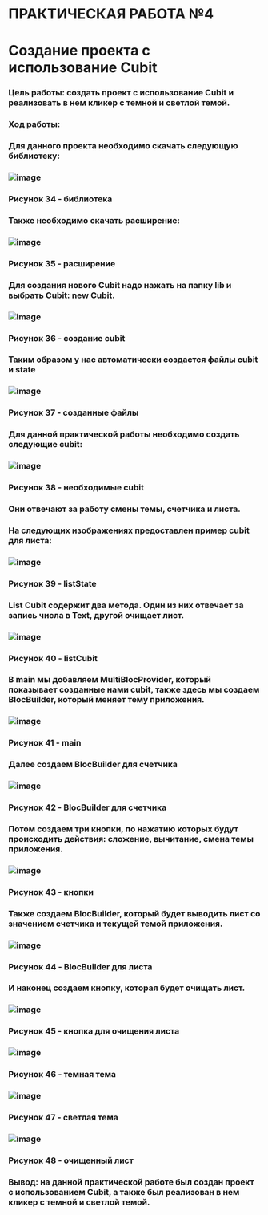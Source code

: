 # ПРАКТИЧЕСКАЯ РАБОТА №4
# Создание проекта с использование Cubit
### Цель работы: создать проект с использование Cubit и реализовать в нем кликер с темной и светлой темой.
### Ход работы:
### Для данного проекта необходимо скачать следующую библиотеку:
###  ![image](https://user-images.githubusercontent.com/80402777/205403676-a932da9a-d2cd-4988-8b3c-e2ff514cca4e.png)
### Рисунок 34 - библиотека
### Также необходимо скачать расширение:
###  ![image](https://user-images.githubusercontent.com/80402777/205403698-a550bf8f-912d-4b02-b1c1-5ccd1c035052.png)
### Рисунок 35 - расширение
### Для создания нового Cubit надо нажать на папку lib и выбрать Cubit: new Cubit.
###  ![image](https://user-images.githubusercontent.com/80402777/205403708-2400da84-7b0e-46d1-bc94-ed1564de59ad.png)
### Рисунок 36 - создание cubit
### Таким образом у нас автоматически создастся файлы cubit и state
###  ![image](https://user-images.githubusercontent.com/80402777/205403722-fc6bf70b-d863-47ff-98ba-f107fe867135.png)
### Рисунок 37 - созданные файлы
### Для данной практической работы необходимо создать следующие cubit:
###  ![image](https://user-images.githubusercontent.com/80402777/205403730-865f8af3-d7b7-4f05-b352-2591e25e9c77.png)
### Рисунок 38 - необходимые cubit
### Они отвечают за работу смены темы, счетчика и листа.
### На следующих изображениях предоставлен пример cubit для листа:
###  ![image](https://user-images.githubusercontent.com/80402777/205403742-21128a4b-06f8-4cad-8ab3-efde4f0bb708.png)
### Рисунок 39 - listState
### List Cubit содержит два метода. Один из них отвечает за запись числа в Text, другой очищает лист. 
###  ![image](https://user-images.githubusercontent.com/80402777/205403758-1413ade0-11d2-4942-9563-a3663251f582.png)
### Рисунок 40 - listCubit
### В main мы добавляем MultiBlocProvider, который показывает созданные нами cubit, также здесь мы создаем BlocBuilder, который меняет тему приложения.
###  ![image](https://user-images.githubusercontent.com/80402777/205403799-0b94dc9b-bea3-461c-9953-2a98aa46a4d0.png)
### Рисунок 41 - main
### Далее создаем BlocBuilder для счетчика
###  ![image](https://user-images.githubusercontent.com/80402777/205403809-b73d7e43-0648-47c0-800e-f92911ac0255.png)
### Рисунок 42 - BlocBuilder для счетчика
### Потом создаем три кнопки, по нажатию которых будут происходить действия: сложение, вычитание, смена темы приложения.
###  ![image](https://user-images.githubusercontent.com/80402777/205403842-84988f59-811d-4598-87e1-0a369afef0dd.png)
### Рисунок 43 - кнопки
### Также создаем BlocBuilder, который будет выводить лист со значением счетчика и текущей темой приложения.
###  ![image](https://user-images.githubusercontent.com/80402777/205403852-aa241a86-8bc2-4ae7-803c-7cd8461c836f.png)
### Рисунок 44 - BlocBuilder для листа
### И наконец создаем кнопку, которая будет очищать лист.
###  ![image](https://user-images.githubusercontent.com/80402777/205403856-35a303fe-ca8c-40ff-b882-7cd8c7991bc0.png)
### Рисунок 45 - кнопка для очищения листа
###  ![image](https://user-images.githubusercontent.com/80402777/205403864-59164219-f1c7-4b50-9c73-ff96bca89a01.png)
### Рисунок 46 - темная тема
###  ![image](https://user-images.githubusercontent.com/80402777/205403872-6b2c3fda-d07b-4655-8b74-8cdfca76053a.png)
### Рисунок 47 - светлая тема
###  ![image](https://user-images.githubusercontent.com/80402777/205403882-8b2823e3-c108-443a-924e-c72540d872c8.png)
### Рисунок 48 - очищенный лист
### Вывод: на данной практической работе был создан проект с использованием Cubit, а также был реализован в нем кликер с темной и светлой темой.

